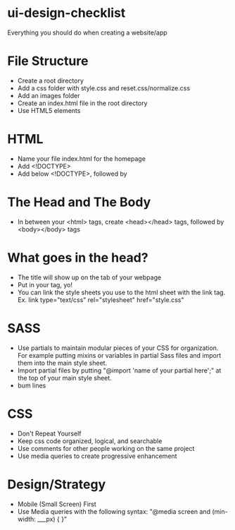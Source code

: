 # ui-design-checklist
Everything you should do when creating a website/app

# File Structure
- Create a root directory
- Add a css folder with style.css and reset.css/normalize.css
- Add an images folder
- Create an index.html file in the root directory
- Use HTML5 elements

# HTML
- Name your file index.html for the homepage
- Add <!DOCTYPE>
- Add <html> below <!DOCTYPE>, followed by </html>

# The Head and The Body
-  In between your &lt;html&gt; tags, create &lt;head&gt;&lt;/head&gt; tags, followed by &lt;body&gt;&lt;/body&gt; tags

# What goes in the head?
- <title>Your Title Goes Here</title> The title will show up on the tab of your webpage
- Put in your <meta> tag, yo!
- You can link the style sheets you use to the html sheet with the link tag. Ex. link type="text/css" rel="stylesheet" href="style.css"

# SASS
- Use partials to maintain modular pieces of your CSS for organization. For example putting mixins or variables in partial Sass files and import them into the main style sheet.
- Import partial files by putting "@import 'name of your partial here';" at the top of your main style sheet.
- bum lines

# CSS
- Don't Repeat Yourself
- Keep css code organized, logical, and searchable
- Use comments for other people working on the same project
- Use media queries to create progressive enhancement

# Design/Strategy
- Mobile (Small Screen) First
- Use Media queries with the following syntax:
  "@media screen and (min-width: ___px) {  }"

